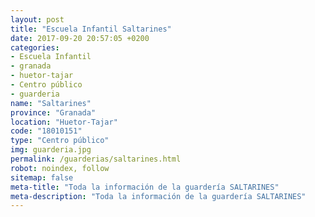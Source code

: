 ```yaml
---
layout: post
title: "Escuela Infantil Saltarines"
date: 2017-09-20 20:57:05 +0200
categories:
- Escuela Infantil
- granada
- huetor-tajar
- Centro público
- guarderia
name: "Saltarines"
province: "Granada"
location: "Huetor-Tajar"
code: "18010151"
type: "Centro público"
img: guarderia.jpg
permalink: /guarderias/saltarines.html
robot: noindex, follow
sitemap: false
meta-title: "Toda la información de la guardería SALTARINES"
meta-description: "Toda la información de la guardería SALTARINES"
---
```

